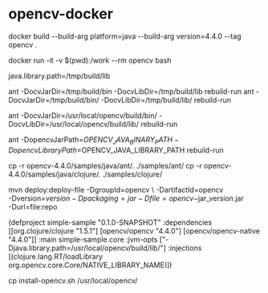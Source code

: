 # opencv-docker

docker build --build-arg platform=java --build-arg version=4.4.0 --tag opencv .

docker run -it -v $(pwd):/work --rm opencv bash

java.library.path=/tmp/build/lib

ant -DocvJarDir=/tmp/build/bin -DocvLibDir=/tmp/build/lib rebuild-run
ant -DocvJarDir=/tmp/build/bin/ -DocvLibDir=/tmp/build/lib/ rebuild-run

ant -DocvJarDir=/usr/local/opencv/build/bin/ -DocvLibDir=/usr/local/opencv/build/lib/ rebuild-run

ant -DopencvJarPath=$OPENCV_JAVA_BINARY_PATH -DopencvLibraryPath=$OPENCV_JAVA_LIBRARY_PATH rebuild-run

cp -r opencv-4.4.0/samples/java/ant/. ./samples/ant/
cp -r opencv-4.4.0/samples/java/clojure/. ./samples/clojure/

mvn deploy:deploy-file -DgroupId=opencv \ 
                       -DartifactId=opencv \
                       -Dversion=$version
                       -Dpackaging=jar
                       -Dfile=opencv-$jar_version.jar \
                       -Durl=file:repo


(defproject simple-sample "0.1.0-SNAPSHOT"
  :dependencies [[org.clojure/clojure "1.5.1"]
                 [opencv/opencv "4.4.0"]
                 [opencv/opencv-native "4.4.0"]]
  :main simple-sample.core
  :jvm-opts ["-Djava.library.path=/usr/local/opencv/build/lib/"]
  :injections [(clojure.lang.RT/loadLibrary org.opencv.core.Core/NATIVE_LIBRARY_NAME)])

cp install-opencv.sh /usr/local/opencv/

